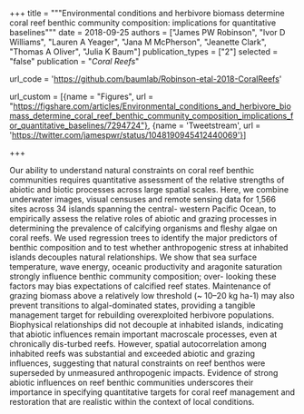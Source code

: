 +++
title = """Environmental conditions and herbivore biomass determine coral
reef benthic community composition: implications for quantitative
baselines"""
date = 2018-09-25
authors = ["James PW Robinson", "Ivor D Williams", "Lauren A Yeager", "Jana M McPherson", "Jeanette Clark", "Thomas A Oliver", "Julia K Baum"]
publication_types = ["2"]
selected = "false"
publication = "*Coral Reefs*"

url_code = 'https://github.com/baumlab/Robinson-etal-2018-CoralReefs'

url_custom = [{name = "Figures", url = "https://figshare.com/articles/Environmental_conditions_and_herbivore_biomass_determine_coral_reef_benthic_community_composition_implications_for_quantitative_baselines/7294724"}, {name = 'Tweetstream', url = 'https://twitter.com/jamespwr/status/1048190945412440069'}]

+++
<script type='text/javascript' src='https://d1bxh8uas1mnw7.cloudfront.net/assets/embed.js'></script>

<div data-badge-details="right" data-badge-type="medium-donut" data-doi="10.1007/s00338-018-01737-w" data-hide-no-mentions="true" class="altmetric-embed"></div>

Our ability to understand natural constraints on coral reef benthic communities requires quantitative assessment of the relative strengths of abiotic and biotic processes across large spatial scales. Here, we combine underwater images, visual censuses and remote sensing data for 1,566 sites across 34 islands spanning the central- western Pacific Ocean, to empirically assess the relative roles of abiotic and grazing processes in determining the prevalence of calcifying organisms and fleshy algae on coral reefs. We used regression trees to identify the major predictors of benthic composition and to test whether anthropogenic stress at inhabited islands decouples natural relationships. We show that sea surface temperature, wave energy, oceanic productivity and aragonite saturation strongly influence benthic community composition; over- looking these factors may bias expectations of calcified reef states. Maintenance of grazing biomass above a relatively low threshold (~ 10–20 kg ha-1) may also prevent transitions to algal-dominated states, providing a tangible management target for rebuilding overexploited herbivore populations. Biophysical relationships did not decouple at inhabited islands, indicating that abiotic influences remain important macroscale processes, even at chronically dis-turbed reefs. However, spatial autocorrelation among inhabited reefs was substantial and exceeded abiotic and grazing influences, suggesting that natural constraints on reef benthos were superseded by unmeasured anthropogenic impacts. Evidence of strong abiotic influences on reef benthic communities underscores their importance in specifying quantitative targets for coral reef management and restoration that are realistic within the context of local conditions. 

